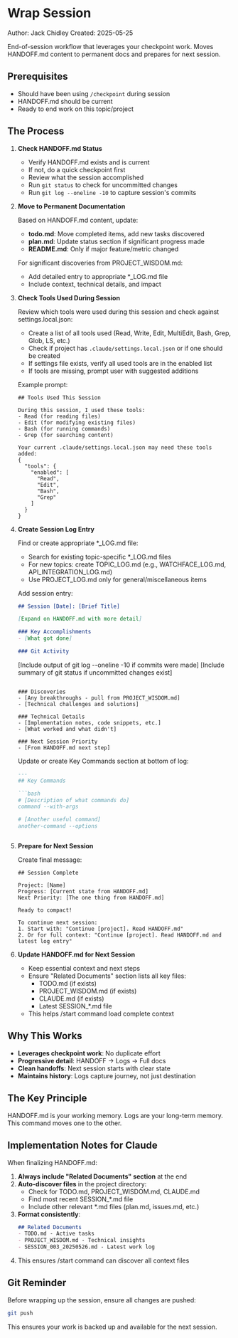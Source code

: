 # Wrap Session
Author: Jack Chidley
Created: 2025-05-25

End-of-session workflow that leverages your checkpoint work. Moves HANDOFF.md content to permanent docs and prepares for next session.

## Prerequisites

- Should have been using `/checkpoint` during session
- HANDOFF.md should be current
- Ready to end work on this topic/project

## The Process

1. **Check HANDOFF.md Status**
   - Verify HANDOFF.md exists and is current
   - If not, do a quick checkpoint first
   - Review what the session accomplished
   - Run `git status` to check for uncommitted changes
   - Run `git log --oneline -10` to capture session's commits

2. **Move to Permanent Documentation**
   
   Based on HANDOFF.md content, update:
   - **todo.md**: Move completed items, add new tasks discovered
   - **plan.md**: Update status section if significant progress made
   - **README.md**: Only if major feature/metric changed
   
   For significant discoveries from PROJECT_WISDOM.md:
   - Add detailed entry to appropriate *_LOG.md file
   - Include context, technical details, and impact

3. **Check Tools Used During Session**
   
   Review which tools were used during this session and check against settings.local.json:
   - Create a list of all tools used (Read, Write, Edit, MultiEdit, Bash, Grep, Glob, LS, etc.)
   - Check if project has `.claude/settings.local.json` or if one should be created
   - If settings file exists, verify all used tools are in the enabled list
   - If tools are missing, prompt user with suggested additions
   
   Example prompt:
   ```
   ## Tools Used This Session
   
   During this session, I used these tools:
   - Read (for reading files)
   - Edit (for modifying existing files)
   - Bash (for running commands)
   - Grep (for searching content)
   
   Your current .claude/settings.local.json may need these tools added:
   {
     "tools": {
       "enabled": [
         "Read",
         "Edit", 
         "Bash",
         "Grep"
       ]
     }
   }
   ```

4. **Create Session Log Entry**
   
   Find or create appropriate *_LOG.md file:
   - Search for existing topic-specific *_LOG.md files
   - For new topics: create TOPIC_LOG.md (e.g., WATCHFACE_LOG.md, API_INTEGRATION_LOG.md)
   - Use PROJECT_LOG.md only for general/miscellaneous items
   
   Add session entry:
   ```markdown
   ## Session [Date]: [Brief Title]
   
   [Expand on HANDOFF.md with more detail]
   
   ### Key Accomplishments
   - [What got done]
   
   ### Git Activity
   ```
   [Include output of git log --oneline -10 if commits were made]
   [Include summary of git status if uncommitted changes exist]
   ```
   
   ### Discoveries
   - [Any breakthroughs - pull from PROJECT_WISDOM.md]
   - [Technical challenges and solutions]
   
   ### Technical Details
   - [Implementation notes, code snippets, etc.]
   - [What worked and what didn't]
   
   ### Next Session Priority
   - [From HANDOFF.md next step]
   ```
   
   Update or create Key Commands section at bottom of log:
   ```markdown
   ---
   ## Key Commands
   
   ```bash
   # [Description of what commands do]
   command --with-args
   
   # [Another useful command]
   another-command --options
   ```
   ```

5. **Prepare for Next Session**
   
   Create final message:
   ```
   ## Session Complete
   
   Project: [Name]
   Progress: [Current state from HANDOFF.md]
   Next Priority: [The one thing from HANDOFF.md]
   
   Ready to compact! 
   
   To continue next session:
   1. Start with: "Continue [project]. Read HANDOFF.md"
   2. Or for full context: "Continue [project]. Read HANDOFF.md and latest log entry"
   ```

6. **Update HANDOFF.md for Next Session**
   - Keep essential context and next steps
   - Ensure "Related Documents" section lists all key files:
     * TODO.md (if exists)
     * PROJECT_WISDOM.md (if exists)
     * CLAUDE.md (if exists)
     * Latest SESSION_*.md file
   - This helps /start command load complete context

## Why This Works

- **Leverages checkpoint work**: No duplicate effort
- **Progressive detail**: HANDOFF → Logs → Full docs
- **Clean handoffs**: Next session starts with clear state
- **Maintains history**: Logs capture journey, not just destination

## The Key Principle

HANDOFF.md is your working memory.
Logs are your long-term memory.
This command moves one to the other.

## Implementation Notes for Claude

When finalizing HANDOFF.md:
1. **Always include "Related Documents" section** at the end
2. **Auto-discover files** in the project directory:
   - Check for TODO.md, PROJECT_WISDOM.md, CLAUDE.md
   - Find most recent SESSION_*.md file
   - Include other relevant *.md files (plan.md, issues.md, etc.)
3. **Format consistently**:
   ```markdown
   ## Related Documents
   - TODO.md - Active tasks
   - PROJECT_WISDOM.md - Technical insights  
   - SESSION_003_20250526.md - Latest work log
   ```
4. This ensures /start command can discover all context files

## Git Reminder

Before wrapping up the session, ensure all changes are pushed:
```bash
git push
```
This ensures your work is backed up and available for the next session.